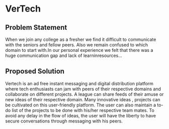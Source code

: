 # VerTech

## Problem Statement
When we join any college as a fresher we find it difficult to communicate with
the seniors and fellow peers. Also we remain confused to which domain to
start with.In our personal experience we felt that there was a huge communication
gap and lack of learninresources...

## Proposed Solution
Vertech is an ad free instant messaging and digital distribution platform where tech enthusiasts can jam with peers of their respective domains and collaborate on different projects. A league can share feeds of their amuse or new ideas of their respective domain. Many innovative ideas , projects can be cultivated on this user-friendly platform. The user can also maintain a to-do list of the projects to be done with his/her respective team mates. To avoid any delay in the flow of ideas, the user will have the liberty to have secure conversations through messaging with his peers.

